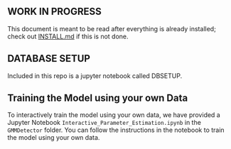 ## WORK IN PROGRESS

This document is meant to be read after everything is already installed; check out [INSTALL.md](INSTALL.md) if this is not done.

## DATABASE SETUP

Included in this repo is a jupyter notebook called DBSETUP.

## Training the Model using your own Data

To interactively train the model using your own data, we have provided a Jupyter Notebook `Interactive_Parameter_Estimation.ipynb` in the `GMMDetector` folder.
You can follow the instructions in the notebook to train the model using your own data.